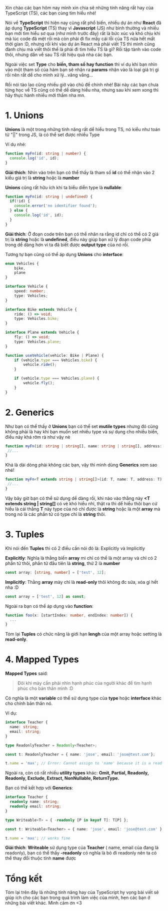 Xin chào các bạn hôm nay mình xin chia sẽ những tính năng rất hay của TypeScript (TS), các bạn cùng tìm hiểu nhé!

Nói về **TypeScript** thì hiện nay cũng rất phổ biến, nhiều dự án như **React** đã áp dụng **TypeScript** (TS) thay vì **Javascript** (JS) như bình thường và nhiều bạn mới tìm hiểu sơ qua (như mình trước đây) rất là bức xúc và khó chịu khi mà lúc code đã mệt rồi mà còn phải đi fix mấy cái lỗi của TS nữa hết mất thời gian :D, nhưng rồi khi vào dự án React mà phải viết TS thì mình cũng đành chịu mà viết thôi thế là phải đi tìm hiểu TS là gì? Rồi tập tành vào code thôi, nhưng dần về sau TS rất hiệu quả nha các bạn.

Ngoài việc set **Type** cho **biến, tham số hay function** thì ví dụ khi bạn nhìn vào một tham số của hàm bạn sẽ nhận ra **params** nhận vào là loại giá trị gì rồi nên rất dể cho mình xử lý...vâng vâng...

Rồi nói tào lao cũng nhiều giờ vào chủ đề chính nhé! Bài này các bạn chưa từng học về TS cũng có thể dể dàng hiểu nha, nhưng sau khi xem xong thì hãy thực hành nhiều mới thấm nha mn.

# 1. Unions
**Unions** là một trong những tính năng rất dể hiểu trong TS, nó kiểu như toán tử "||" trong JS, là có thể set được nhiều Type

Ví dụ nhé:

```typescript
function myFn(id: string | number) {
  console.log('id', id);
}
```

**Giải thích**: Nhìn vào trên bạn có thể thấy là tham số **id** có thể nhận vào 2 kiểu giá trị là **string** hoặc là **number**

**Unions** cũng rất hữu ích khi ta biểu diễn type là **nullable**:

```typescript
function myFn(id: string | undefined) {
  if(!id) {
    console.error('no identifier found');
  } else {
    console.log('id', id);
  }
}
```

**Giải thích**: Ở đoạn code trên bạn có thể nhân ra rằng id chỉ có thể có 2 giá trị là **string** hoặc là **undefined**, điều này giúp bạn xử lý đoạn code phía trong dể dàng hơn vì ta đã biết được **output type** của nó rồi.

Tương tự bạn cũng có thể áp dụng **Unions** cho **interface**:

```typescript
enum Vehicles {
    bike,
    plane
}

interface Vehicle {
    speed: number;
    type: Vehicles;
}

interface Bike extends Vehicle {
    ride: () => void;
    type: Vehicles.bike;
}

interface Plane extends Vehicle {
    fly: () => void;
    type: Vehicles.plane;
}

function useVehicle(vehicle: Bike | Plane) {
    if (vehicle.type === Vehicles.bike) {
        vehicle.ride();
    }

    if (vehicle.type === Vehicles.plane) {
        vehicle.fly();
    }
}
```

# 2. Generics
Như bạn có thể thấy ở **Unions** bạn có thể set **mutile types** nhưng đó cũng không phải là hay khi bạn muốn set nhiều type và sự dụng cho nhiều biến, điều này khá rờm rà như vậy nè

```typescript
function myFn(id: string | string[], name: string | string[], address: string | string[]) {
 //...
}
```

Khá là dài dòng phải không các bạn, vậy thì mình dùng **Generics** xem sao nhé!

```typescript
function myFn<T extends string | string[]>(id: T, name: T, address: T) {
 //...
}
```

Vậy bây giờ bạn có thể sử dụng dể dàng rồi, khi nào vào thằng này **<T extends string | string[]** có vẻ khó hiểu nhỉ, thật ra thì dể hiểu thôi bạn cứ hiểu là cái thằng **T** này type của nó chỉ được là **string** hoặc là một **array** mà trong nó là các phần tử có type chỉ là **string** thôi.

# 3. Tuples
Khi nói đến **Tuples** thì có 2 điều cần nói đó là: Explicitly và Implicitly

**Explicitly**: Nghĩa là thằng biến **array** mi chỉ có thể là một array và chỉ có 2 phần tử thôi, phần tử đầu tiên là **string**,  thứ 2 là **number**

```typescript
const array: [string, number] = ['test', 12];
```

**Implicitly**: Thằng **array** mày chỉ là **read-only** thôi không đc sửa, xóa gì hết nha :D

```typescript
const array = ['test', 12] as const;
```

Ngoài ra bạn có thể áp dụng vào **function**:

```typescript
function foo(x: [startIndex: number, endIndex: number]) {
  ...
}
```

Tóm lại **Tuples** có chức năng là giới hạn **lengh** của một array hoặc setting là **read-only**.

# 4. Mapped Types
**Mapped Types** said:

> Đôi khi mày cần phải nhìn hạnh phúc của người khác để tìm hạnh phúc cho bản thân mình :D

Có nghĩa là một **variable** có thể sử dụng type của **type** hoặc **interface** khác cho chính bản thân nó.

Ví dụ:

```typescript
interface Teacher {
  name: string;
  email: string;
}

type ReadonlyTeacher = Readonly<Teacher>;

const t: ReadonlyTeacher = { name: 'jose', email: 'jose@test.com'};

t.name = 'max'; // Error: Cannot assign to 'name' because it is a read-only property.(2540)
```

Ngoài ra, còn có rất nhiều **utility types** khác: **Omit, Partial, Readonly, Readonly, Exclude, Extract, NonNullable, ReturnType.**

Bạn có thể kết hợp với **Generics**:

```typescript
interface Teacher {
  readonly name: string;
  readonly email: string;
}

type Writeable<T> = { -readonly [P in keyof T]: T[P] };

const t: Writeable<Teacher> = { name: 'jose', email: 'jose@test.com' };

t.name = 'max'; // works fine
```

**Giải thích**: **Writeable** sử dụng type của **Teacher** ( name, email của đang là  readonly), bạn có thể thấy **-readonly** có nghĩa là bỏ đi readonly nên ta có thể thay đổi thuộc tính **name** được

# Tổng kết
Tóm lại trên đây là những tính năng hay của TypeScript hy vọng bài viết sẽ giúp ích cho các bạn trong quá trình làm việc của mình, hẹn các bạn ở những bài viết khác. Mình cảm ơn <3